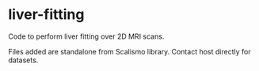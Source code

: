 # liver-fitting
Code to perform liver fitting over 2D MRI scans.

Files added are standalone from Scalismo library. Contact host directly for datasets.
